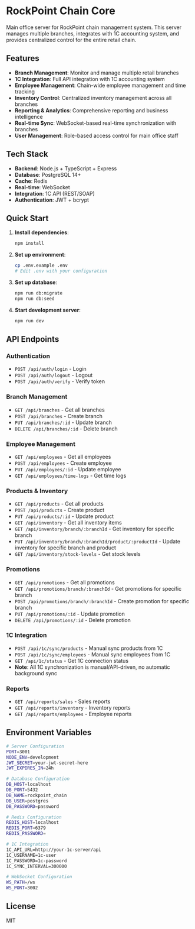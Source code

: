 # RockPoint Chain Core

Main office server for RockPoint chain management system. This server manages multiple branches, integrates with 1C accounting system, and provides centralized control for the entire retail chain.

## Features

- **Branch Management**: Monitor and manage multiple retail branches
- **1C Integration**: Full API integration with 1C accounting system
- **Employee Management**: Chain-wide employee management and time tracking
- **Inventory Control**: Centralized inventory management across all branches
- **Reporting & Analytics**: Comprehensive reporting and business intelligence
- **Real-time Sync**: WebSocket-based real-time synchronization with branches
- **User Management**: Role-based access control for main office staff

## Tech Stack

- **Backend**: Node.js + TypeScript + Express
- **Database**: PostgreSQL 14+
- **Cache**: Redis
- **Real-time**: WebSocket
- **Integration**: 1C API (REST/SOAP)
- **Authentication**: JWT + bcrypt

## Quick Start

1. **Install dependencies**:

   ```bash
   npm install
   ```

2. **Set up environment**:

   ```bash
   cp .env.example .env
   # Edit .env with your configuration
   ```

3. **Set up database**:

   ```bash
   npm run db:migrate
   npm run db:seed
   ```

4. **Start development server**:
   ```bash
   npm run dev
   ```

## API Endpoints

### Authentication

- `POST /api/auth/login` - Login
- `POST /api/auth/logout` - Logout
- `POST /api/auth/verify` - Verify token

### Branch Management

- `GET /api/branches` - Get all branches
- `POST /api/branches` - Create branch
- `PUT /api/branches/:id` - Update branch
- `DELETE /api/branches/:id` - Delete branch

### Employee Management

- `GET /api/employees` - Get all employees
- `POST /api/employees` - Create employee
- `PUT /api/employees/:id` - Update employee
- `GET /api/employees/time-logs` - Get time logs

### Products & Inventory

- `GET /api/products` - Get all products
- `POST /api/products` - Create product
- `PUT /api/products/:id` - Update product
- `GET /api/inventory` - Get all inventory items
- `GET /api/inventory/branch/:branchId` - Get inventory for specific branch
- `PUT /api/inventory/branch/:branchId/product/:productId` - Update inventory for specific branch and product
- `GET /api/inventory/stock-levels` - Get stock levels

### Promotions

- `GET /api/promotions` - Get all promotions
- `GET /api/promotions/branch/:branchId` - Get promotions for specific branch
- `POST /api/promotions/branch/:branchId` - Create promotion for specific branch
- `PUT /api/promotions/:id` - Update promotion
- `DELETE /api/promotions/:id` - Delete promotion

### 1C Integration

- `POST /api/1c/sync/products` - Manual sync products from 1C
- `POST /api/1c/sync/employees` - Manual sync employees from 1C
- `GET /api/1c/status` - Get 1C connection status
- **Note**: All 1C synchronization is manual/API-driven, no automatic background sync

### Reports

- `GET /api/reports/sales` - Sales reports
- `GET /api/reports/inventory` - Inventory reports
- `GET /api/reports/employees` - Employee reports

## Environment Variables

```bash
# Server Configuration
PORT=3001
NODE_ENV=development
JWT_SECRET=your-jwt-secret-here
JWT_EXPIRES_IN=24h

# Database Configuration
DB_HOST=localhost
DB_PORT=5432
DB_NAME=rockpoint_chain
DB_USER=postgres
DB_PASSWORD=password

# Redis Configuration
REDIS_HOST=localhost
REDIS_PORT=6379
REDIS_PASSWORD=

# 1C Integration
1C_API_URL=http://your-1c-server/api
1C_USERNAME=1c-user
1C_PASSWORD=1c-password
1C_SYNC_INTERVAL=300000

# WebSocket Configuration
WS_PATH=/ws
WS_PORT=3002
```

## License

MIT
